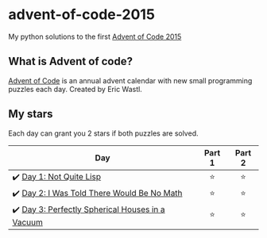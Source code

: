 # advent-of-code-2015
My python solutions to the first [Advent of Code 2015](https://adventofcode.com/2015)

## What is Advent of code?
[Advent of Code](https://adventofcode.com/) is an annual advent calendar with new small programming puzzles each day. Created by Eric Wastl.

## My stars
Each day can grant you 2 stars if both puzzles are solved. 

| Day | Part 1 | Part 2 |
|---|:----:|:---:|
|✔️ [Day 1: Not Quite Lisp](01) | ⭐️ | ⭐️ |
|✔️ [Day 2: I Was Told There Would Be No Math](02) | ⭐️ | ⭐️ |
|✔️ [Day 3: Perfectly Spherical Houses in a Vacuum](03) | ⭐️ | ⭐️ |

